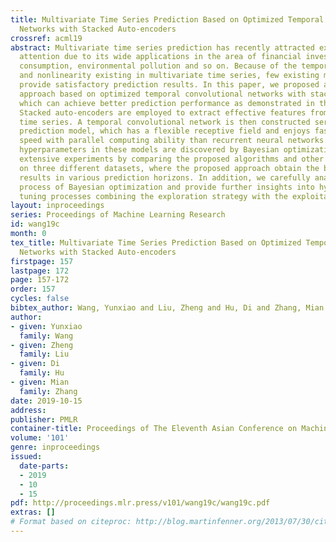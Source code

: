 ```yaml
---
title: Multivariate Time Series Prediction Based on Optimized Temporal Convolutional
  Networks with Stacked Auto-encoders
crossref: acml19
abstract: Multivariate time series prediction has recently attracted extensive research
  attention due to its wide applications in the area of financial investment, energy
  consumption, environmental pollution and so on. Because of the temporal complexity
  and nonlinearity existing in multivariate time series, few existing models could
  provide satisfactory prediction results. In this paper, we proposed a novel prediction
  approach based on optimized temporal convolutional networks with stacked auto-encoders,
  which can achieve better prediction performance as demonstrated in the experiments.
  Stacked auto-encoders are employed to extract effective features from complex multivariate
  time series. A temporal convolutional network is then constructed serving as the
  prediction model, which has a flexible receptive field and enjoys faster training
  speed with parallel computing ability than recurrent neural networks. The optimal
  hyperparameters in these models are discovered by Bayesian optimization. We performed
  extensive experiments by comparing the proposed algorithms and other popular algorithms
  on three different datasets, where the proposed approach obtain the best prediction
  results in various prediction horizons. In addition, we carefully analyze the search
  process of Bayesian optimization and provide further insights into hyperparametric
  tuning processes combining the exploration strategy with the exploitation strategy.
layout: inproceedings
series: Proceedings of Machine Learning Research
id: wang19c
month: 0
tex_title: Multivariate Time Series Prediction Based on Optimized Temporal Convolutional
  Networks with Stacked Auto-encoders
firstpage: 157
lastpage: 172
page: 157-172
order: 157
cycles: false
bibtex_author: Wang, Yunxiao and Liu, Zheng and Hu, Di and Zhang, Mian
author:
- given: Yunxiao
  family: Wang
- given: Zheng
  family: Liu
- given: Di
  family: Hu
- given: Mian
  family: Zhang
date: 2019-10-15
address: 
publisher: PMLR
container-title: Proceedings of The Eleventh Asian Conference on Machine Learning
volume: '101'
genre: inproceedings
issued:
  date-parts:
  - 2019
  - 10
  - 15
pdf: http://proceedings.mlr.press/v101/wang19c/wang19c.pdf
extras: []
# Format based on citeproc: http://blog.martinfenner.org/2013/07/30/citeproc-yaml-for-bibliographies/
---
```

